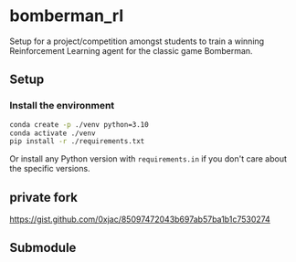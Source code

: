 # bomberman_rl

Setup for a project/competition amongst students to train a winning Reinforcement Learning agent for the classic game Bomberman.

## Setup

### Install the environment

```bash
conda create -p ./venv python=3.10
conda activate ./venv
pip install -r ./requirements.txt
```

Or install any Python version with `requirements.in` if you don't care about the specific versions.

## private fork

https://gist.github.com/0xjac/85097472043b697ab57ba1b1c7530274

## Submodule

